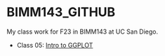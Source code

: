 # BIMM143_GITHUB
My class work for F23 in BIMM143 at UC San Diego.

- Class 05: [Intro to GGPLOT](https://github.com/jesus-e-calderon/BIMM143_GITHUB/blob/main/class05/Class5.pdf)
